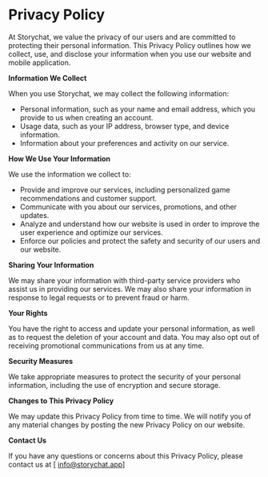 # Privacy Policy

At Storychat, we value the privacy of our users and are committed to protecting their personal information. This Privacy Policy outlines how we collect, use, and disclose your information when you use our website and mobile application.

**Information We Collect**

When you use Storychat, we may collect the following information:

* Personal information, such as your name and email address, which you provide to us when creating an account.
* Usage data, such as your IP address, browser type, and device information.
* Information about your preferences and activity on our service.

**How We Use Your Information**

We use the information we collect to:

* Provide and improve our services, including personalized game recommendations and customer support.
* Communicate with you about our services, promotions, and other updates.
* Analyze and understand how our website is used in order to improve the user experience and optimize our services.
* Enforce our policies and protect the safety and security of our users and our website.

**Sharing Your Information**

We may share your information with third-party service providers who assist us in providing our services. We may also share your information in response to legal requests or to prevent fraud or harm.

**Your Rights**

You have the right to access and update your personal information, as well as to request the deletion of your account and data. You may also opt out of receiving promotional communications from us at any time.

**Security Measures**

We take appropriate measures to protect the security of your personal information, including the use of encryption and secure storage.

**Changes to This Privacy Policy**

We may update this Privacy Policy from time to time. We will notify you of any material changes by posting the new Privacy Policy on our website.

**Contact Us**

If you have any questions or concerns about this Privacy Policy, please contact us at \[ info@storychat.app]
